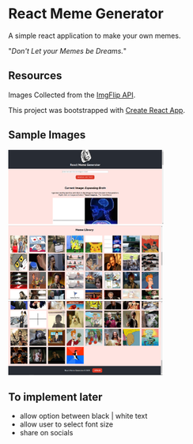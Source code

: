
# React Meme Generator

A simple react application to make your own memes.

"_Don't Let your Memes be Dreams._"

## Resources

Images Collected from the [ImgFlip API](https://api.imgflip.com).

This project was bootstrapped with [Create React App](https://github.com/facebook/create-react-app).

## Sample Images

<img src="./sample-images/meme-gen-img1.png" alt="sample image" height="150" >
<img src="./sample-images/meme-gen-img2.png" alt="sample image" height="150" >
<img src="./sample-images/meme-gen-img3.png" alt="sample image" height="150" >

## To implement later

- allow option between black | white text
- allow user to select font size
- share on socials
